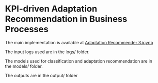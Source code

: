 # KPI-driven Adaptation Recommendation in Business Processes

The main implementation is available at [Adaptation Recommender 3.ipynb](https://github.com/aryadegari/adaptation-recommender/blob/main/Adaptation%20Recommender%203.ipynb)

The input logs used are in the logs/ folder.

The models used for classification and adaptation recommendation are in the models/ folder.

The outputs are in the output/ folder
